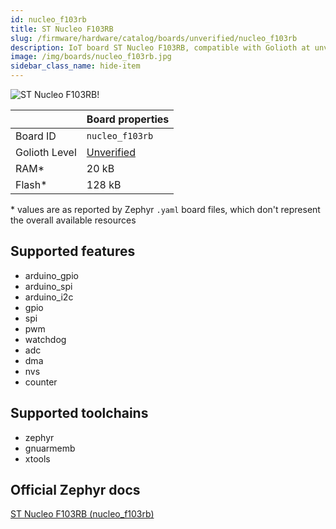 ```yaml
---
id: nucleo_f103rb
title: ST Nucleo F103RB
slug: /firmware/hardware/catalog/boards/unverified/nucleo_f103rb
description: IoT board ST Nucleo F103RB, compatible with Golioth at unverified level.
image: /img/boards/nucleo_f103rb.jpg
sidebar_class_name: hide-item
---
```


[//]: # (This is an auto-generated file, do not edit! Changes to it will be lost upon re-generation)

![ST Nucleo F103RB!](/img/boards/nucleo_f103rb.jpg "ST Nucleo F103RB")

|                | Board properties     |
| -------------  | -------------------- |
| Board ID       | `nucleo_f103rb` |
| Golioth Level  | [Unverified](/firmware/hardware#unverified-boards) |
| RAM*           | 20 kB |
| Flash*         | 128 kB |

\* values are as reported by Zephyr `.yaml` board files, which don't represent the overall available resources



## Supported features

* arduino_gpio
* arduino_spi
* arduino_i2c
* gpio
* spi
* pwm
* watchdog
* adc
* dma
* nvs
* counter

## Supported toolchains

* zephyr
* gnuarmemb
* xtools

## Official Zephyr docs

[ST Nucleo F103RB (nucleo_f103rb)](https://docs.zephyrproject.org/latest/boards/st/nucleo_f103rb/doc/index.html)
